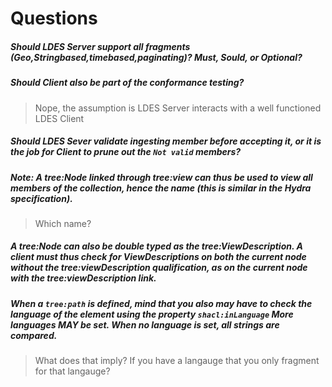# Questions
##### *Should LDES Server support all fragments (Geo,Stringbased,timebased,paginating)? Must, Sould, or Optional*?
##### *Should Client also be part of the conformance testing*? 
>Nope, the assumption is LDES Server interacts with a well functioned LDES Client
##### *Should LDES Sever validate ingesting member before accepting it, or it is the job for Client to prune out the `Not valid` members*? 
#####  *Note: A tree:Node linked through tree:view can thus be used to _view_ all members of the collection, hence the name (this is similar in the Hydra specification).*
> Which name?
##### *A tree:Node can also be double typed as the tree:ViewDescription. A client must thus check for ViewDescriptions on both the current node without the tree:viewDescription qualification, as on the current node with the tree:viewDescription link.*
##### *When a `tree:path` is defined, mind that you also may have to check the language of the element using the property `shacl:inLanguage` More languages MAY be set. When no language is set, all strings are compared.*
> What does that imply? If you have a langauge that you only fragment for that langauge?
